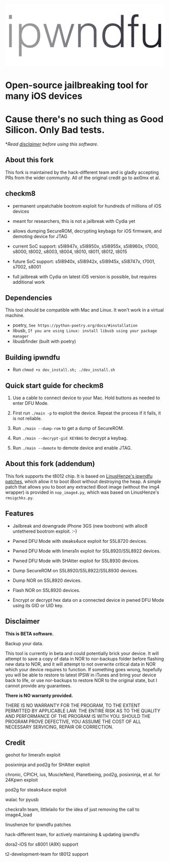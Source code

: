 ![](.github/ipwndfu.png)

# Open-source jailbreaking tool for many iOS devices

# Cause there's no such thing as Good Silicon. Only Bad tests.

**Read [disclaimer](#disclaimer) before using this software.*

## About this fork

This fork is maintained by the hack-different team and is gladly accepting PRs from the wider community. All of the
original credit go to axi0mx et al.

## checkm8

* permanent unpatchable bootrom exploit for hundreds of millions of iOS devices

* meant for researchers, this is not a jailbreak with Cydia yet

* allows dumping SecureROM, decrypting keybags for iOS firmware, and demoting device for JTAG

* current SoC support: s5l8947x, s5l8950x, s5l8955x, s5l8960x, t7000, s8000, t8002, s8003, t8004, t8010, t8011, t8012,
  t8015

* future SoC support: s5l8940x, s5l8942x, s5l8945x, s5l8747x, t7001, s7002, s8001

* full jailbreak with Cydia on latest iOS version is possible, but requires additional work

## Dependencies

This tool should be compatible with Mac and Linux. It won't work in a virtual machine.

* poetry, `See https://python-poetry.org/docs/#installation`
* libusb, `If you are using Linux: install libusb using your package manager`
* libusbfinder (built with poetry)

## Building ipwndfu
* Run ``chmod +x dev_install.sh; ./dev_install.sh``

## Quick start guide for checkm8

1. Use a cable to connect device to your Mac. Hold buttons as needed to enter DFU Mode.

2. First run ```./main -p``` to exploit the device. Repeat the process if it fails, it is not reliable.

3. Run ```./main --dump-rom``` to get a dump of SecureROM.

4. Run ```./main --decrypt-gid KEYBAG``` to decrypt a keybag.

5. Run ```./main --demote``` to demote device and enable JTAG.

## About this fork (addendum)

This fork supports the t8012 chip. It is based on
[LinusHenze's ipwndfu patches](https://github.com/LinusHenze/ipwndfu_public), which allow it to boot iBoot without
destroying the heap. A simple patch that allows you to boot any extracted iBoot image (without the img4 wrapper) is
provided in `nop_image4.py`, which was based on LinusHenze's `rmsigchks.py`.

## Features

* Jailbreak and downgrade iPhone 3GS (new bootrom) with alloc8 untethered bootrom exploit. :-)

* Pwned DFU Mode with steaks4uce exploit for S5L8720 devices.

* Pwned DFU Mode with limera1n exploit for S5L8920/S5L8922 devices.

* Pwned DFU Mode with SHAtter exploit for S5L8930 devices.

* Dump SecureROM on S5L8920/S5L8922/S5L8930 devices.

* Dump NOR on S5L8920 devices.

* Flash NOR on S5L8920 devices.

* Encrypt or decrypt hex data on a connected device in pwned DFU Mode using its GID or UID key.

## Disclaimer

**This is BETA software.**

Backup your data.

This tool is currently in beta and could potentially brick your device. It will attempt to save a copy of data in NOR to
nor-backups folder before flashing new data to NOR, and it will attempt to not overwrite critical data in NOR which your
device requires to function. If something goes wrong, hopefully you will be able to restore to latest IPSW in iTunes and
bring your device back to life, or use nor-backups to restore NOR to the original state, but I cannot provide any
guarantees.

**There is NO warranty provided.**

THERE IS NO WARRANTY FOR THE PROGRAM, TO THE EXTENT PERMITTED BY APPLICABLE LAW. THE ENTIRE RISK AS TO THE QUALITY AND
PERFORMANCE OF THE PROGRAM IS WITH YOU. SHOULD THE PROGRAM PROVE DEFECTIVE, YOU ASSUME THE COST OF ALL NECESSARY
SERVICING, REPAIR OR CORRECTION.

## Credit

geohot for limera1n exploit

posixninja and pod2g for SHAtter exploit

chronic, CPICH, ius, MuscleNerd, Planetbeing, pod2g, posixninja, et al. for 24Kpwn exploit

pod2g for steaks4uce exploit

walac for pyusb

checkra1n team, littlelailo for the idea of just removing the call to image4_load

linushenze for ipwndfu patches

hack-different team, for actively maintaining & updating ipwndfu

dora2-iOS for s8001 (A9X) support

t2-development-team for t8012 support
